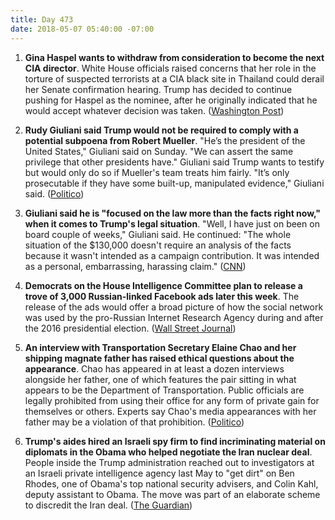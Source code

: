 ```yaml
---
title: Day 473
date: 2018-05-07 05:40:00 -07:00
---
```


1. **Gina Haspel wants to withdraw from consideration to become the next CIA director**. White House officials raised concerns that her role in the torture of suspected terrorists at a CIA black site in Thailand could derail her Senate confirmation hearing. Trump has decided to continue pushing for Haspel as the nominee, after he originally indicated that he would accept whatever decision was taken. ([Washington Post](https://www.washingtonpost.com/politics/gina-haspel-nominee-to-head-cia-sought-to-withdraw-over-questions-about-her-role-in-agency-interrogation-program/2018/05/06/eaa9b990-50dc-11e8-af46-b1d6dc0d9bfe_story.html))

2. **Rudy Giuliani said Trump would not be required to comply with a potential subpoena from Robert Mueller**. "He’s the president of the United States," Giuliani said on Sunday. "We can assert the same privilege that other presidents have." Giuliani said Trump wants to testify but would only do so if Mueller's team treats him fairly. "It’s only prosecutable if they have some built-up, manipulated evidence," Giuliani said. ([Politico](https://www.politico.com/story/2018/05/06/giuliani-trump-mueller-subpoena-570883))

3. **Giuliani said he is "focused on the law more than the facts right now," when it comes to Trump's legal situation**. "Well, I have just on been on board couple of weeks," Giuliani said. He continued: "The whole situation of the $130,000 doesn't require an analysis of the facts because it wasn't intended as a campaign contribution. It was intended as a personal, embarrassing, harassing claim." ([CNN](https://www.cnn.com/2018/05/06/politics/giuliani-trump-russia-stormy-daniels/index.html))

4. **Democrats on the House Intelligence Committee plan to release a trove of 3,000 Russian-linked Facebook ads later this week**. The release of the ads would offer a broad picture of how the social network was used by the pro-Russian Internet Research Agency during and after the 2016 presidential election. ([Wall Street Journal](https://www.wsj.com/articles/house-democrats-plan-to-release-3-000-russian-linked-facebook-ads-1525650705))

5. **An interview with Transportation Secretary Elaine Chao and her shipping magnate father has raised ethical questions about the appearance**. Chao has appeared in at least a dozen interviews alongside her father, one of which features the pair sitting in what appears to be the Department of Transportation. Public officials are legally prohibited from using their office for any form of private gain for themselves or others. Experts say Chao's media appearances with her father may be a violation of that prohibition. ([Politico](https://www.politico.com/story/2018/05/06/elaine-chao-father-james-transportation-department-569686))

6. **Trump's aides hired an Israeli spy firm to find incriminating material on diplomats in the Obama who helped negotiate the Iran nuclear deal**. People inside the Trump administration reached out to investigators at an Israeli private intelligence agency last May to "get dirt" on Ben Rhodes, one of Obama's top national security advisers, and Colin Kahl, deputy assistant to Obama. The move was part of an elaborate scheme to discredit the Iran deal. ([The Guardian](https://www.theguardian.com/uk-news/2018/may/05/trump-team-hired-spy-firm-dirty-ops-iran-nuclear-deal))
